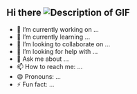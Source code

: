## Hi there ![Description of GIF](https://user-images.githubusercontent.com/42378118/110234147-e3259600-7f4e-11eb-95be-0c4047144dea.gif)


- 🔭 I’m currently working on ...
- 🌱 I’m currently learning ...
- 👯 I’m looking to collaborate on ...
- 🤔 I’m looking for help with ...
- 💬 Ask me about ...
- 📫 How to reach me: ...
- 😄 Pronouns: ...
- ⚡ Fun fact: ...

